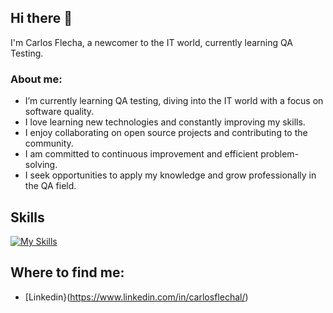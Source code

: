## Hi there 👋
I'm Carlos Flecha, a newcomer to the IT world, currently learning QA Testing.

### About me:

-  I’m currently learning QA testing, diving into the IT world with a focus on software quality.
-  I love learning new technologies and constantly improving my skills.
-  I enjoy collaborating on open source projects and contributing to the community.
-  I am committed to continuous improvement and efficient problem-solving.
-  I seek opportunities to apply my knowledge and grow professionally in the QA field.
## Skills
[![My Skills](https://skillicons.dev/icons?i=postman,pycharm,py,windows,flutter&perline=3)](https://skillicons.dev)
## Where to find me:
- [Linkedin}(https://www.linkedin.com/in/carlosflechal/)
